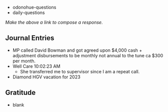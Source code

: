 - odonohue-questions
- daily-questions

*Make the above a link to compose a response.*
## Journal Entries
-  MP called David Bowman and got agreed upon $4,000 cash + adjustment disbursements to be monthly not annual to the tune ca $300 per month.
- Well Care 10:02:23 AM
	- She transferred me to supervisor since I am a repeat call.
- Diamond HGV vacation for 2023

## Gratitude
- blank



